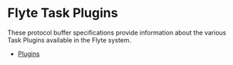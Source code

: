 Flyte Task Plugins
==================

These protocol buffer specifications provide information about the various Task
Plugins available in the Flyte system.

* [Plugins](plugins)
